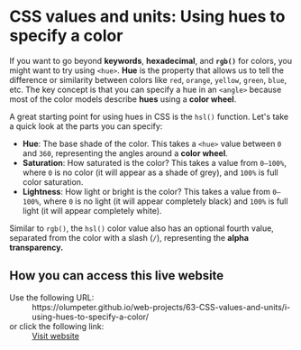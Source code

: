 # CSS values and units: Using hues to specify a color

If you want to go beyond **keywords**, **hexadecimal**, and **<code>rgb()</code>** for colors, you might want to try using <code>&lt;hue&gt;</code>. **Hue** is the property that allows us to tell the difference or similarity between colors like <code>red</code>, <code>orange</code>, <code>yellow</code>, <code>green</code>, <code>blue</code>, etc. The key concept is that you can specify a hue in an <code>&lt;angle&gt;</code> because most of the color models describe **hues** using a **color wheel**. 
    
A great starting point for using hues in CSS is the <code>hsl()</code> function. Let's take a quick look at the parts you can specify:

- **Hue**: The base shade of the color. This takes a <code>&lt;hue&gt;</code> value between <code>0</code> and <code>360</code>, representing the angles around a **color wheel**.
- **Saturation**: How saturated is the color? This takes a value from <code>0–100%</code>, where <code>0</code> is no color (it will appear as a shade of grey), and <code>100%</code> is full color saturation.
- **Lightness**: How light or bright is the color? This takes a value from <code>0–100%</code>, where <code>0</code> is no light (it will appear completely black) and <code>100%</code> is full light (it will appear completely white).

Similar to <code>rgb()</code>, the <code>hsl()</code> color value also has an optional fourth value, separated from the color with a slash (<code>/</code>), representing the **alpha transparency.**

## How you can access this live website

<dl>
  Use the following URL:
  <dd>
    https://olumpeter.github.io/web-projects/63-CSS-values-and-units/i-using-hues-to-specify-a-color/
  </dd>
  or click the following link:
  <dd>
    <a href="https://olumpeter.github.io/web-projects/63-CSS-values-and-units/i-using-hues-to-specify-a-color/">Visit website</a>
  </dd>
</dl>

